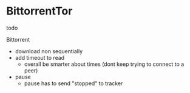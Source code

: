 # BittorrentTor
todo

Bittorrent
- download non sequentially
- add timeout to read 
  - overall be smarter about times (dont keep trying to connect to a peer)
- pause
  - pause has to send "stopped" to tracker

